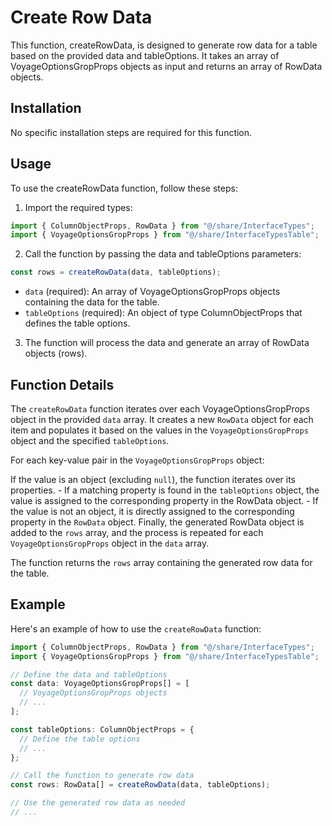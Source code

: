 # Create Row Data

This function, createRowData, is designed to generate row data for a table based on the provided data and tableOptions. It takes an array of VoyageOptionsGropProps objects as input and returns an array of RowData objects.

## Installation
No specific installation steps are required for this function.

## Usage
To use the createRowData function, follow these steps:


1) Import the required types:
```jsx
import { ColumnObjectProps, RowData } from "@/share/InterfaceTypes";
import { VoyageOptionsGropProps } from "@/share/InterfaceTypesTable";
```
2) Call the function by passing the data and tableOptions parameters:

```jsx
const rows = createRowData(data, tableOptions);
```
   - `data` (required): An array of VoyageOptionsGropProps objects containing the data for the table.
   - `tableOptions` (required): An object of type ColumnObjectProps that defines the table options.

3) The function will process the data and generate an array of RowData objects (rows).

## Function Details
The `createRowData` function iterates over each VoyageOptionsGropProps object in the provided `data` array. It creates a new `RowData` object for each item and populates it based on the values in the `VoyageOptionsGropProps` object and the specified `tableOptions`.

For each key-value pair in the `VoyageOptionsGropProps` object:

If the value is an object (excluding `null`), the function iterates over its properties.
    - If a matching property is found in the `tableOptions` object, the value is assigned to the corresponding property in the RowData object.
    - If the value is not an object, it is directly assigned to the corresponding property in the `RowData` object.
Finally, the generated RowData object is added to the `rows` array, and the process is repeated for each `VoyageOptionsGropProps` object in the `data` array.

The function returns the `rows` array containing the generated row data for the table.

## Example
Here's an example of how to use the `createRowData` function:
```jsx
import { ColumnObjectProps, RowData } from "@/share/InterfaceTypes";
import { VoyageOptionsGropProps } from "@/share/InterfaceTypesTable";

// Define the data and tableOptions
const data: VoyageOptionsGropProps[] = [
  // VoyageOptionsGropProps objects
  // ...
];

const tableOptions: ColumnObjectProps = {
  // Define the table options
  // ...
};

// Call the function to generate row data
const rows: RowData[] = createRowData(data, tableOptions);

// Use the generated row data as needed
// ...
```